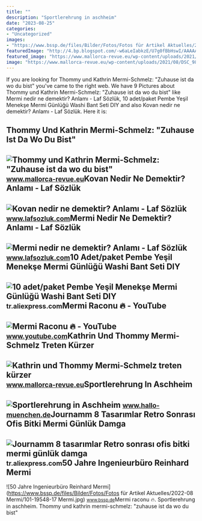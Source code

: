 ```yaml
---
title: ""
description: "Sportlerehrung in aschheim"
date: "2023-08-25"
categories:
- "Uncategorized"
images:
- "https://www.bssp.de/files/Bilder/Fotos/Fotos für Artikel Aktuelles/2022-08 Mermi/101-19548-17 Mermi.jpg"
featuredImage: "http://4.bp.blogspot.com/-w6aLeIabkzE/U7g0fBbHswI/AAAAAAAAR4U/3AFpX37R2v8/s1600/bos_mermi_kovani.jpg"
featured_image: "https://www.mallorca-revue.eu/wp-content/uploads/2021/08/DSC_9845.jpg"
image: "https://www.mallorca-revue.eu/wp-content/uploads/2021/08/DSC_9845.jpg"
---
```


If you are looking for Thommy und Kathrin Mermi-Schmelz: "Zuhause ist da wo du bist" you've came to the right web. We have 9 Pictures about Thommy und Kathrin Mermi-Schmelz: "Zuhause ist da wo du bist" like Mermi nedir ne demektir? Anlamı - Laf Sözlük, 10 adet/paket Pembe Yeşil Menekşe Mermi Günlüğü Washi Bant Seti DIY and also Kovan nedir ne demektir? Anlamı - Laf Sözlük. Here it is:

Thommy Und Kathrin Mermi-Schmelz: "Zuhause Ist Da Wo Du Bist"
-------------------------------------------------------------

 ![Thommy und Kathrin Mermi-Schmelz: "Zuhause ist da wo du bist"](https://www.mallorca-revue.eu/wp-content/uploads/2021/08/DSC_9845.jpg) <small>www.mallorca-revue.eu</small>Kovan Nedir Ne Demektir? Anlamı - Laf Sözlük
--------------------------------------------

 ![Kovan nedir ne demektir? Anlamı - Laf Sözlük](http://4.bp.blogspot.com/-w6aLeIabkzE/U7g0fBbHswI/AAAAAAAAR4U/3AFpX37R2v8/s1600/bos_mermi_kovani.jpg) <small>www.lafsozluk.com</small>Mermi Nedir Ne Demektir? Anlamı - Laf Sözlük
--------------------------------------------

 ![Mermi nedir ne demektir? Anlamı - Laf Sözlük](http://3.bp.blogspot.com/-9dY5bdF14UM/VNaxaBUdnZI/AAAAAAAAY3g/a_gyyQG8bH4/s1600/mermi_kursun_tabanca_mermisi.jpg) <small>www.lafsozluk.com</small>10 Adet/paket Pembe Yeşil Menekşe Mermi Günlüğü Washi Bant Seti DIY
-------------------------------------------------------------------

 ![10 adet/paket Pembe Yeşil Menekşe Mermi Günlüğü Washi Bant Seti DIY](https://ae01.alicdn.com/kf/HTB1gs8jaOLxK1Rjy0Ffq6zYdVXaS/10-adet-paket-Pembe-Ye-il-Menek-e-Mermi-G-nl-Washi-Bant-Seti-DIY-Scrapbooking.jpg) <small>tr.aliexpress.com</small>Mermi Raconu 🔥 - YouTube
------------------------

 ![Mermi Raconu 🔥 - YouTube](https://i.ytimg.com/vi/79eTFDaOYIw/maxres2.jpg) <small>www.youtube.com</small>Kathrin Und Thommy Mermi-Schmelz Treten Kürzer
----------------------------------------------

 ![Kathrin und Thommy Mermi-Schmelz treten kürzer](https://www.mallorca-revue.eu/wp-content/uploads/2021/03/mermi-schmelz2.jpg) <small>www.mallorca-revue.eu</small>Sportlerehrung In Aschheim
--------------------------

 ![Sportlerehrung in Aschheim](https://www.hallo-muenchen.de/bilder/2011/03/31/2419884/1431136776-9c3609f325e19dcd46afd34f1d171efd-1rfe.jpg) <small>www.hallo-muenchen.de</small>Journamm 8 Tasarımlar Retro Sonrası Ofis Bitki Mermi Günlük Damga
-----------------------------------------------------------------

 ![Journamm 8 tasarımlar Retro sonrası ofis bitki mermi günlük damga](https://ae01.alicdn.com/kf/Hee5d45967a834ef29d98088c61ae0ad0w/Journamm-8-tasar-mlar-Retro-sonras-ofis-bitki-mermi-g-nl-k-damga-bantlar-Scrapbooking-Deco.jpg) <small>tr.aliexpress.com</small>50 Jahre Ingenieurbüro Reinhard Mermi
-------------------------------------

 ![50 Jahre Ingenieurbüro Reinhard Mermi](https://www.bssp.de/files/Bilder/Fotos/Fotos für Artikel Aktuelles/2022-08 Mermi/101-19548-17 Mermi.jpg) <small>www.bssp.de</small>Mermi raconu 🔥. Sportlerehrung in aschheim. Thommy und kathrin mermi-schmelz: "zuhause ist da wo du bist"
